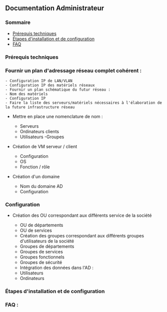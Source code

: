 ## Documentation Administrateur

### Sommaire
- [Prérequis techniques]()
- [Étapes d'installation et de configuration]()
- [FAQ]()

### Prérequis techniques

### Fournir un plan d'adressage réseau complet cohérent :

    - Configuration IP de LAN/VLAN
    - Configuration IP des matériels réseaux
    - Fournir un plan schématique du futur réseau :
    - Nom des matériels
    - Configuration IP
    - Faire la liste des serveurs/matériels nécessaires à l'élaboration de la future infrastructure réseau
    
- Mettre en place une nomenclature de nom :
    
    - Serveurs
    - Ordinateurs clients
    - Utilisateurs
    -Groupes

- Création de VM serveur / client
    
    - Configuration 
    - OS 
    - Fonction / rôle 
    
- Création d'un domaine
    
    - Nom du domaine AD
    - Configuration

### Configuration

- Création des OU correspondant aux différents service de la société
    
    - OU de départements
    - OU de services
    - Création des groupes correspondant aux différents groupes d'utilisateurs de la société
    - Groupes de départements
    - Groupes de services
    - Groupes fonctionnels
    - Groupes de sécurité
    - Intégration des données dans l'AD :
    - Utilisateurs
    - Ordinateurs



### Étapes d'installation et de configuration



### FAQ :
